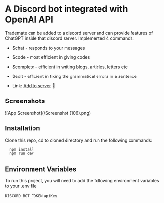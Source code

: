 
# A Discord bot integrated with OpenAI API

Trademate can be added to a discord server and can provide features of ChatGPT inside that discord server. 
Implemented 4 commands:
- $chat - responds to your messages
- $code - most efficient in giving codes
- $complete - efficient in writing blogs, articles, letters etc
- $edit - efficient in fixing the grammatical errors in a sentence

- Link: [Add to server](https://discord.com/api/oauth2/authorize?client_id=1118257120907903007&permissions=9070970932288&scope=bot%20applications.commands ) 🔗





## Screenshots

![App Screenshot](/Screenshot (106).png)

## Installation

Clone this repo, cd to cloned directory and run the following commands:

```bash
  npm install
  npm run dev
```
    
## Environment Variables

To run this project, you will need to add the following environment variables to your .env file

`DISCORD_BOT_TOKEN`
`apiKey`

